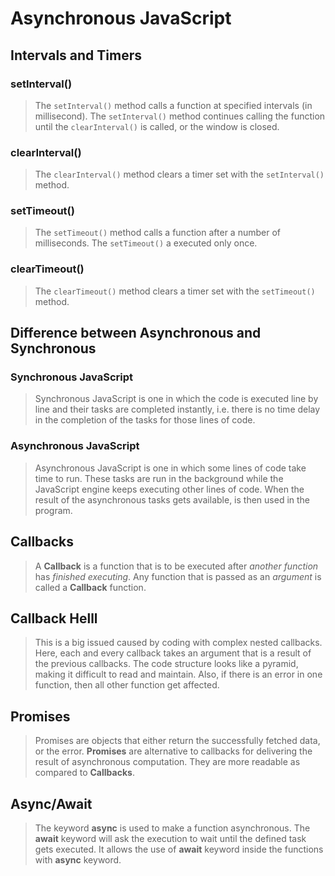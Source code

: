 # Asynchronous JavaScript

## Intervals and Timers

### setInterval()

> The `setInterval()` method calls a function at specified intervals (in millisecond). The `setInterval()` method continues calling the function until the `clearInterval()` is called, or the window is closed.

### clearInterval()

> The `clearInterval()` method clears a timer set with the `setInterval()` method.

### setTimeout()

> The `setTimeout()` method calls a function after a number of milliseconds. The `setTimeout()` a executed only once.

### clearTimeout()

> The `clearTimeout()` method clears a timer set with the `setTimeout()` method.

## Difference between Asynchronous and Synchronous

### Synchronous JavaScript

> Synchronous JavaScript is one in which the code is executed line by line and their tasks are completed instantly, i.e. there is no time delay in the completion of the tasks for those lines of code.

### Asynchronous JavaScript

> Asynchronous JavaScript is one in which some lines of code take time to run. These tasks are run in the background while the JavaScript engine keeps executing other lines of code. When the result of the asynchronous tasks gets available, is then used in the program.

## Callbacks

> A **Callback** is a function that is to be executed after _another function_ has _finished executing_. Any function that is passed as an _argument_ is called a **Callback** function.

## Callback Helll

> This is a big issued caused by coding with complex nested callbacks. Here, each and every callback takes an argument that is a result of the previous callbacks. The code structure looks like a pyramid, making it difficult to read and maintain. Also, if there is an error in one function, then all other function get affected.

## Promises

> Promises are objects that either return the successfully fetched data, or the error. **Promises** are alternative to callbacks for delivering the result of asynchronous computation. They are more readable as compared to **Callbacks**.

## Async/Await

> The keyword **async** is used to make a function asynchronous. The **await** keyword will ask the execution to wait until the defined task gets executed. It allows the use of **await** keyword inside the functions with **async** keyword.
